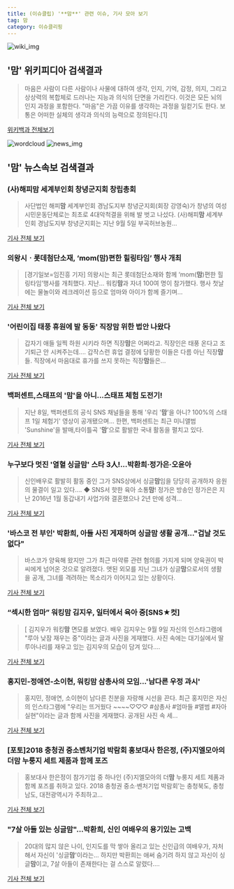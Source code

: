 ```yaml
---
title: (이슈클립) '**맘**' 관련 이슈, 기사 모아 보기
tag: 맘
category: 이슈클리핑
---
```

![wiki_img](https://user-images.githubusercontent.com/42597476/44503234-41136a80-a6d0-11e8-9071-6fc6418eafe4.png)
## **'**맘**'** 위키피디아 검색결과
>마음은 사람이 다른 사람이나 사물에 대하여 생각, 인지, 기억, 감정, 의지, 그리고 상상력의 복합체로 드러나는 지능과 의식의 단면을 가리킨다. 이것은 모든 뇌의 인지 과정을 포함한다. "마음"은 가끔 이유를 생각하는 과정을 일컫기도 한다. 보통은 어떠한 실체의 생각과 의식의 능력으로 정의된다.[1]

<a href="https://ko.wikipedia.org/wiki/맘" target="_blank">위키백과 전체보기</a>

![wordcloud](https://s3.ap-northeast-2.amazonaws.com/lyrics101-wordcloud/2018-09-10-1536583871.png)
![news_img](https://user-images.githubusercontent.com/42597476/44507050-1206f400-a6e4-11e8-8d98-7ffbfebb353f.png)
## **'**맘**'** 뉴스속보 검색결과
### (사)해피**맘** 세계부인회 창녕군지회 창립총회

>사단법인 해피**맘** 세계부인회 경남도지부 창녕군지회(회장 강영숙)가 창녕의 여성시민운동단체로는 최초로 4대악척결을 위해 발 벗고 나섰다. (사)해피**맘** 세계부인회 경남도지부 창녕군지회는 지난 9월 5일 부곡허브농원...

<a href="http://www.gnnews.co.kr/news/articleView.html?idxno=337571" target="_blank">기사 전체 보기</a>

### 의왕시ㆍ롯데첨단소재, ‘mom(**맘**)편한 힐링타임’ 행사 개최

>[경기일보=임진흥 기자] 의왕시는 최근 롯데첨단소재와 함께 ‘mom(**맘**)편한 힐링타임’행사를 개최했다. 지난... 워킹**맘**과 자녀 100여 명이 참가했다. 행사 첫날에는 물놀이와 레크레이션 등으로 엄마와 아이가 함께 즐기며...

<a href="http://www.kyeonggi.com/?mod=news&act=articleView&idxno=1518195" target="_blank">기사 전체 보기</a>

### '어린이집 태풍 휴원에 발 동동' 직장**맘** 위한 법안 나왔다

>갑자기 애들 일찍 하원 시키라 하면 직장**맘**은 어쩌라고. 직장인은 태풍 온다고 조기퇴근 안 시켜주는데.... 갑작스런 휴업 결정에 당황한 이들은 다름 아닌 직장**맘**들. 직장에서 마음대로 휴가를 쓰지 못하는 직장**맘**들은...

<a href="http://www.ibabynews.com/news/articleView.html?idxno=68136" target="_blank">기사 전체 보기</a>

### 백퍼센트,스태프의 '**맘**'을 아니...스태프 체험 도전기!

>지난 8일, 백퍼센트의 공식 SNS 채널들을 통해 '우리 '**맘**'을 아니? 100%의 스태프 1일 체험기' 영상이 공개됐으며... 한편, 백퍼센트는 최근 미니앨범 'Sunshine'을 발매,타이틀곡 '**맘**'으로 활발한 국내 활동을 펼치고 있다.  

<a href="http://www.gukjenews.com/news/articleView.html?idxno=988775" target="_blank">기사 전체 보기</a>

### 누구보다 멋진 '열혈 싱글**맘**' 스타 3人!…박환희·정가은·오윤아

>신인배우로 활발히 활동 중인 그가 SNS상에서 싱글**맘**임을 당당히 공개하자 응원의 물결이 일고 있다.... ◆ SNS서 핫한 육아 소통**맘**! 정가은 방송인 정가은은 지난 2016년 1월 동갑내기 사업가와 결혼했으나 2년 만에 성격...

<a href="http://news.tongplus.com/site/data/html_dir/2018/09/10/2018091001318.html" target="_blank">기사 전체 보기</a>

### '바스코 전 부인' 박환희, 아들 사진 게재하며 싱글**맘** 생활 공개…"겁날 것도 없다"

>바스코가 양육해 왔지만 그가 최근 마약류 관련 혐의를 가지게 되며 양육권이 박 씨에게 넘어온 것으로 알려졌다. 앳된 외모를 지닌 그녀가 싱글**맘**으로서의 생활을 공개, 그녀를 격려하는 목소리가 이어지고 있는 상황이다.

<a href="http://www.suwon.com/news/articleView.html?idxno=127024" target="_blank">기사 전체 보기</a>

### “섹시한 엄마” 워킹**맘** 김지우, 일터에서 육아 중[SNS★컷]

>[ 김지우가 워킹**맘** 면모를 보였다. 배우 김지우는 9월 9일 자신의 인스타그램에 "루아 낮잠 재우는 중"이라는 글과 사진을 게재했다. 사진 속에는 대기실에서 딸 루아나리를 재우고 있는 김지우의 모습이 담겨 있다....

<a href="http://www.newsen.com/news_view.php?uid=201809101046222410" target="_blank">기사 전체 보기</a>

### 홍지민-정애연-소이현, 워킹**맘** 삼총사의 모임…'남다른 우정 과시'

>홍지민, 정애연, 소이현이 남다른 친분을 자랑해 시선을 끈다. 최근 홍지민은 자신의 인스타그램에 "우리는 뜨거웠다 ~~~~♡♡♡ #삼총사 #엄마들 #앨범 #자아실현"이라는 글과 함께 사진을 게재했다. 공개된 사진 속 세...

<a href="http://www.topstarnews.net/news/articleView.html?idxno=479118" target="_blank">기사 전체 보기</a>

### [포토]2018 충청권 중소벤처기업 박람회 홍보대사 한은정, (주)지엘모아의 더**맘** 누룽지 세트 제품과 함께 포즈

>홍보대사 한은정이 참가기업 중 하나인 (주)지엘모아의 더**맘** 누룽지 세트 제품과 함께 포즈를 취하고 있다. 2018 충청권 중소·벤처기업 박람회’는 충청북도, 충청남도, 대전광역시가 주최하고...

<a href="http://www.tourtimes.net/sub_read.html?uid=50207&section=sc40" target="_blank">기사 전체 보기</a>

### "7살 아들 있는 싱글**맘**"…박환희, 신인 여배우의 용기있는 고백

>20대의 많지 않은 나이, 인지도를 막 쌓아 올리고 있는 신인급의 여배우가, 자처해서 자신이 '싱글**맘**'이라는... 하지만 박환희는 애써 숨기려 하지 않고 자신이 싱글**맘**이고, 7살 아들이 존재한다는 걸 스스로 알렸다....

<a href="http://sbsfune.sbs.co.kr/news/news_content.jsp?article_id=E10009203425" target="_blank">기사 전체 보기</a>


